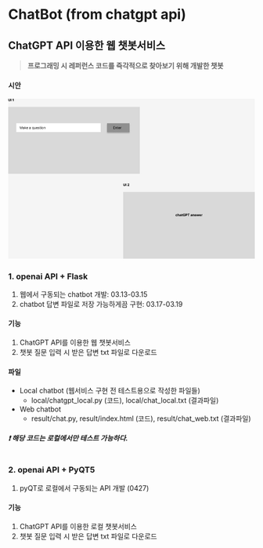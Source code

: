 # ChatBot (from chatgpt api)
## ChatGPT API 이용한 웹 챗봇서비스
> <b> 프로그래밍 시 레퍼런스 코드를 즉각적으로 찾아보기 위해 개발한 챗봇 </b>
#### 시안
![img](img/ChatBot.png)

### <b> 1. openai API + Flask </b>
1. 웹에서 구동되는 chatbot 개발: 03.13-03.15
2. chatbot 답변 파일로 저장 가능하게끔 구현: 03.17-03.19

#### 기능
1. ChatGPT API를 이용한 웹 챗봇서비스
2. 챗봇 질문 입력 시 받은 답변 txt 파일로 다운로드

#### 파일 
- Local chatbot (웹서비스 구현 전 테스트용으로 작성한 파일들)
   - local/chatgpt_local.py (코드), local/chat_local.txt (결과파일)
- Web chatbot
   - result/chat.py, result/index.html (코드), result/chat_web.txt (결과파일)



##### ❗ 해당 코드는 로컬에서만 테스트 가능하다. <br><br>

### <b> 2. openai API + PyQT5 </b>
1. pyQT로 로컬에서 구동되는 API 개발 (0427)

#### 기능
1. ChatGPT API를 이용한 로컬 챗봇서비스
2. 챗봇 질문 입력 시 받은 답변 txt 파일로 다운로드